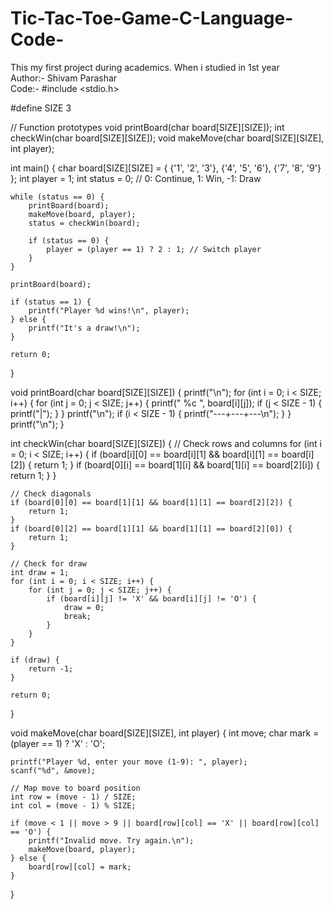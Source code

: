 # Tic-Tac-Toe-Game-C-Language-Code-
This my first project during academics. When i studied in 1st year
<br>
Author:- Shivam Parashar
<br>
Code:-
#include <stdio.h>

#define SIZE 3

// Function prototypes
void printBoard(char board[SIZE][SIZE]);
int checkWin(char board[SIZE][SIZE]);
void makeMove(char board[SIZE][SIZE], int player);

int main() {
    char board[SIZE][SIZE] = {
        {'1', '2', '3'},
        {'4', '5', '6'},
        {'7', '8', '9'}
    };
    int player = 1;
    int status = 0; // 0: Continue, 1: Win, -1: Draw

    while (status == 0) {
        printBoard(board);
        makeMove(board, player);
        status = checkWin(board);

        if (status == 0) {
            player = (player == 1) ? 2 : 1; // Switch player
        }
    }

    printBoard(board);

    if (status == 1) {
        printf("Player %d wins!\n", player);
    } else {
        printf("It's a draw!\n");
    }

    return 0;
}

void printBoard(char board[SIZE][SIZE]) {
    printf("\n");
    for (int i = 0; i < SIZE; i++) {
        for (int j = 0; j < SIZE; j++) {
            printf(" %c ", board[i][j]);
            if (j < SIZE - 1) {
                printf("|");
            }
        }
        printf("\n");
        if (i < SIZE - 1) {
            printf("---+---+---\n");
        }
    }
    printf("\n");
}

int checkWin(char board[SIZE][SIZE]) {
    // Check rows and columns
    for (int i = 0; i < SIZE; i++) {
        if (board[i][0] == board[i][1] && board[i][1] == board[i][2]) {
            return 1;
        }
        if (board[0][i] == board[1][i] && board[1][i] == board[2][i]) {
            return 1;
        }
    }

    // Check diagonals
    if (board[0][0] == board[1][1] && board[1][1] == board[2][2]) {
        return 1;
    }
    if (board[0][2] == board[1][1] && board[1][1] == board[2][0]) {
        return 1;
    }

    // Check for draw
    int draw = 1;
    for (int i = 0; i < SIZE; i++) {
        for (int j = 0; j < SIZE; j++) {
            if (board[i][j] != 'X' && board[i][j] != 'O') {
                draw = 0;
                break;
            }
        }
    }

    if (draw) {
        return -1;
    }

    return 0;
}

void makeMove(char board[SIZE][SIZE], int player) {
    int move;
    char mark = (player == 1) ? 'X' : 'O';

    printf("Player %d, enter your move (1-9): ", player);
    scanf("%d", &move);

    // Map move to board position
    int row = (move - 1) / SIZE;
    int col = (move - 1) % SIZE;

    if (move < 1 || move > 9 || board[row][col] == 'X' || board[row][col] == 'O') {
        printf("Invalid move. Try again.\n");
        makeMove(board, player);
    } else {
        board[row][col] = mark;
    }
}

